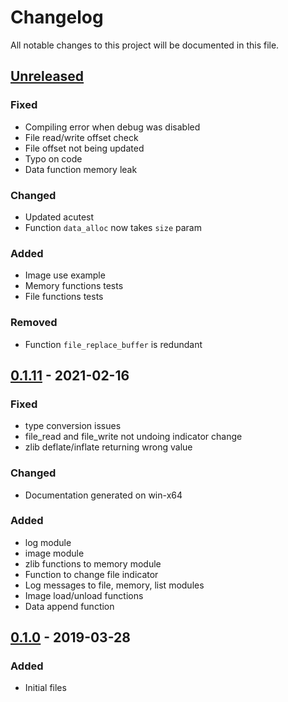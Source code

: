 # Changelog

All notable changes to this project will be documented in this file.

## [Unreleased]

### Fixed

- Compiling error when debug was disabled
- File read/write offset check
- File offset not being updated
- Typo on code
- Data function memory leak

### Changed

- Updated acutest
- Function `data_alloc` now takes `size` param

### Added

- Image use example
- Memory functions tests
- File functions tests

### Removed

- Function `file_replace_buffer` is redundant

## [0.1.11] - 2021-02-16

### Fixed

- type conversion issues
- file_read and file_write not undoing indicator change
- zlib deflate/inflate returning wrong value

### Changed

- Documentation generated on win-x64

### Added

- log module
- image module
- zlib functions to memory module
- Function to change file indicator
- Log messages to file, memory, list modules
- Image load/unload functions
- Data append function

## [0.1.0] - 2019-03-28

### Added

- Initial files



[unreleased]: https://github.com/oAGoulart/libpampa/compare/v0.1.11...HEAD
[0.1.11]: https://github.com/oAGoulart/libpampa/releases/tag/v0.1.11
[0.1.0]: https://github.com/oAGoulart/libpampa/releases/tag/v0.1.0
